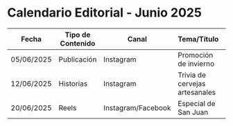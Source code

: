 
# Calendario Editorial - Junio 2025

| Fecha       | Tipo de Contenido     | Canal          | Tema/Título                        | Responsable |
|-------------|------------------------|----------------|------------------------------------|-------------|
| 05/06/2025  | Publicación             | Instagram      | Promoción de invierno             | Kaluan      |
| 12/06/2025  | Historias               | Instagram      | Trivia de cervejas artesanales    | Ingrid      |
| 20/06/2025  | Reels                   | Instagram/Facebook | Especial de San Juan           | Agustina    |
